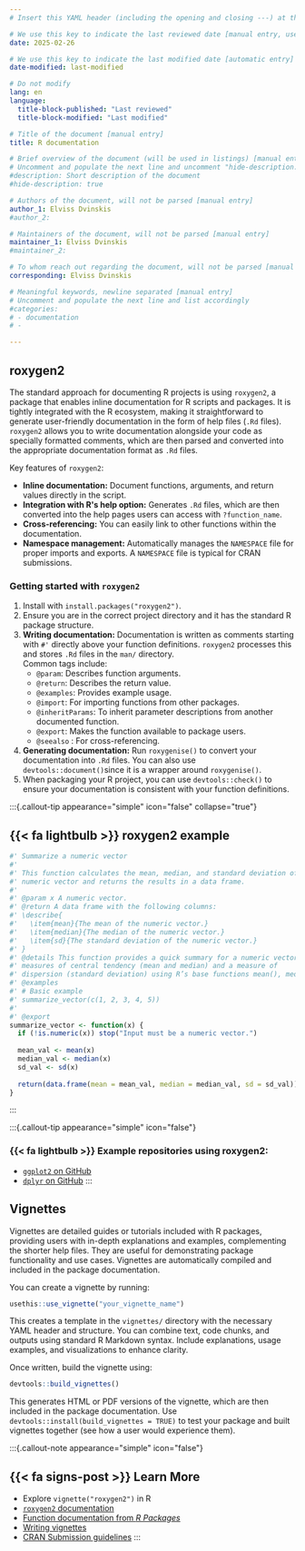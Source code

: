 ```yaml
---
# Insert this YAML header (including the opening and closing ---) at the beginning of the document and fill it out accordingly

# We use this key to indicate the last reviewed date [manual entry, use YYYY-MM-dd]
date: 2025-02-26

# We use this key to indicate the last modified date [automatic entry]
date-modified: last-modified

# Do not modify
lang: en
language: 
  title-block-published: "Last reviewed"
  title-block-modified: "Last modified"

# Title of the document [manual entry]
title: R documentation

# Brief overview of the document (will be used in listings) [manual entry]
# Uncomment and populate the next line and uncomment "hide-description: true".
#description: Short description of the document
#hide-description: true

# Authors of the document, will not be parsed [manual entry]
author_1: Elviss Dvinskis
#author_2:

# Maintainers of the document, will not be parsed [manual entry]
maintainer_1: Elviss Dvinskis
#maintainer_2:

# To whom reach out regarding the document, will not be parsed [manual entry]
corresponding: Elviss Dvinskis

# Meaningful keywords, newline separated [manual entry]
# Uncomment and populate the next line and list accordingly
#categories: 
# - documentation
# - 

---
```


## roxygen2

The standard approach for documenting R projects is using `roxygen2`, a package that enables inline documentation for R scripts and packages. It is tightly integrated with the R ecosystem, making it straightforward to generate user-friendly documentation in the form of help files (`.Rd` files). `roxygen2` allows you to write documentation alongside your code as specially formatted comments, which are then parsed and converted into the appropriate documentation format as `.Rd` files.


Key features of `roxygen2`:

- **Inline documentation:** Document functions, arguments, and return values directly in the script.
- **Integration with R's help option:** Generates `.Rd` files, which are then converted into the help pages users can access with `?function_name`.
- **Cross-referencing:** You can easily link to other functions within the documentation.
- **Namespace management:** Automatically manages the `NAMESPACE` file for proper imports and exports. A `NAMESPACE` file is typical for CRAN submissions.

### Getting started with `roxygen2`

1. Install with `install.packages("roxygen2")`.
2. Ensure you are in the correct project directory and it has the standard R package structure.
3. **Writing documentation:**
    Documentation is written as comments starting with `#'` directly above your function definitions. `roxygen2` processes this and stores `.Rd` files in the `man/` directory.
    <br>Common tags include:
    - `@param`: Describes function arguments.
    - `@return`: Describes the return value.
    - `@examples`: Provides example usage.
    - `@import`: For importing functions from other packages.
    - `@inheritParams`: To inherit parameter descriptions from another documented function.
    - `@export`: Makes the function available to package users.
    - `@seealso` : For cross-referencing.
4. **Generating documentation:**
    Run `roxygenise()` to convert your documentation into `.Rd` files. You can also use `devtools::document()`since it is a wrapper around `roxygenise()`.
5. When packaging your R project, you can use `devtools::check()` to ensure your documentation is consistent with your function definitions.

:::{.callout-tip appearance="simple" icon="false" collapse="true"}
## {{< fa lightbulb >}} roxygen2 example
```r
#' Summarize a numeric vector
#'
#' This function calculates the mean, median, and standard deviation of a given 
#' numeric vector and returns the results in a data frame.
#'
#' @param x A numeric vector.
#' @return A data frame with the following columns:
#' \describe{
#'   \item{mean}{The mean of the numeric vector.}
#'   \item{median}{The median of the numeric vector.}
#'   \item{sd}{The standard deviation of the numeric vector.}
#' }
#' @details This function provides a quick summary for a numeric vector, returning 
#' measures of central tendency (mean and median) and a measure of 
#' dispersion (standard deviation) using R’s base functions mean(), median(), and sd().
#' @examples
#' # Basic example
#' summarize_vector(c(1, 2, 3, 4, 5))
#' 
#' @export
summarize_vector <- function(x) {
  if (!is.numeric(x)) stop("Input must be a numeric vector.")
  
  mean_val <- mean(x)
  median_val <- median(x)
  sd_val <- sd(x)
  
  return(data.frame(mean = mean_val, median = median_val, sd = sd_val))
}
```
:::

:::{.callout-tip appearance="simple" icon="false"}
### {{< fa lightbulb >}} **Example repositories using roxygen2:** 
- [`ggplot2` on GitHub](https://github.com/tidyverse/ggplot2/)
- [`dplyr` on GitHub](https://github.com/tidyverse/dplyr/)
:::

## Vignettes

Vignettes are detailed guides or tutorials included with R packages, providing users with in-depth explanations and examples, complementing the shorter help files. They are useful for demonstrating package functionality and use cases. Vignettes are automatically compiled and included in the package documentation.

You can create a vignette by running:
```r
usethis::use_vignette("your_vignette_name")
```
This creates a template in the `vignettes/` directory with the necessary YAML header and structure. You can combine text, code chunks, and outputs using standard R Markdown syntax. Include explanations, usage examples, and visualizations to enhance clarity.

Once written, build the vignette using:

 ```r
 devtools::build_vignettes()
```
This generates HTML or PDF versions of the vignette, which are then included in the package documentation. Use `devtools::install(build_vignettes = TRUE)` to test your package and built vignettes together (see how a user would experience them).

:::{.callout-note appearance="simple" icon="false"}
## {{< fa signs-post >}} Learn More

- Explore `vignette("roxygen2")` in R
- [`roxygen2` documentation](https://roxygen2.r-lib.org/)
- [Function documentation from *R Packages*](https://r-pkgs.org/man.html)
- [Writing vignettes](https://r-pkgs.org/vignettes.html)
- [CRAN Submission guidelines](https://cran.r-project.org/web/packages/policies.html)
:::